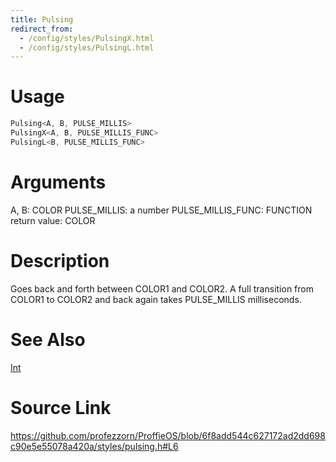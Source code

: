 ```yaml
---
title: Pulsing
redirect_from:
  - /config/styles/PulsingX.html
  - /config/styles/PulsingL.html
---
```


# Usage
```cpp
Pulsing<A, B, PULSE_MILLIS>
PulsingX<A, B, PULSE_MILLIS_FUNC>
PulsingL<B, PULSE_MILLIS_FUNC>
```

# Arguments
A, B: COLOR
PULSE_MILLIS: a number
PULSE_MILLIS_FUNC: FUNCTION
return value: COLOR

# Description
Goes back and forth between COLOR1 and COLOR2.
A full transition from COLOR1 to COLOR2 and back again takes PULSE_MILLIS milliseconds.

# See Also
[Int](/config/functions/Int.html)

# Source Link
https://github.com/profezzorn/ProffieOS/blob/6f8add544c627172ad2dd698c90e5e55078a420a/styles/pulsing.h#L6
